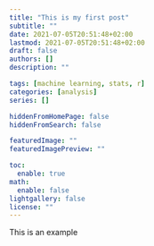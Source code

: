 ```yaml
---
title: "This is my first post"
subtitle: ""
date: 2021-07-05T20:51:48+02:00
lastmod: 2021-07-05T20:51:48+02:00
draft: false
authors: []
description: ""

tags: [machine learning, stats, r]
categories: [analysis]
series: []

hiddenFromHomePage: false
hiddenFromSearch: false

featuredImage: ""
featuredImagePreview: ""

toc:
  enable: true
math:
  enable: false
lightgallery: false
license: ""
---
```


<!--more-->

This is an example 